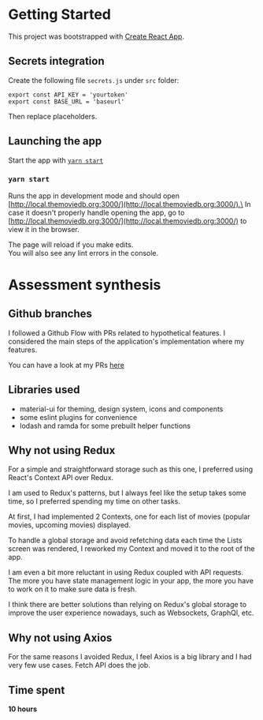 # Getting Started

This project was bootstrapped with [Create React App](https://github.com/facebook/create-react-app).

## Secrets integration

Create the following file `secrets.js` under `src` folder:
```
export const API_KEY = 'yourtoken'
export const BASE_URL = 'baseurl'
```

Then replace placeholders.

## Launching the app

Start the app with [`yarn start`](#yarn-start)

### `yarn start`

Runs the app in development mode and should open [http://local.themoviedb.org:3000/](http://local.themoviedb.org:3000/).\
In case it doesn't properly handle opening the app, go to [http://local.themoviedb.org:3000/](http://local.themoviedb.org:3000/) to view it in the browser.

The page will reload if you make edits.\
You will also see any lint errors in the console.

# Assessment synthesis

## Github branches

I followed a Github Flow with PRs related to hypothetical features. I considered the main steps of the application's implementation where my features.

You can have a look at my PRs [here](https://github.com/seedy/my-movie-app/pulls?q=is%3Apr+is%3Aclosed)

## Libraries used

- material-ui for theming, design system, icons and components
- some eslint plugins for convenience
- lodash and ramda for some prebuilt helper functions

## Why not using Redux

For a simple and straightforward storage such as this one, I preferred using React's Context API over Redux.

I am used to Redux's patterns, but I always feel like the setup takes some time, so I preferred spending my time on other tasks.

At first, I had implemented 2 Contexts, one for each list of movies (popular movies, upcoming movies) displayed.

To handle a global storage and avoid refetching data each time the Lists screen was rendered, I reworked my Context and moved it to the root of the app.

I am even a bit more reluctant in using Redux coupled with API requests. The more you have state management logic in your app, the more you have to work on it to make sure data is fresh.

I think there are better solutions than relying on Redux's global storage to improve the user experience nowadays, such as Websockets, GraphQl, etc.

## Why not using Axios

For the same reasons I avoided Redux, I feel Axios is a big library and I had very few use cases. Fetch API does the job.

## Time spent

**10 hours**